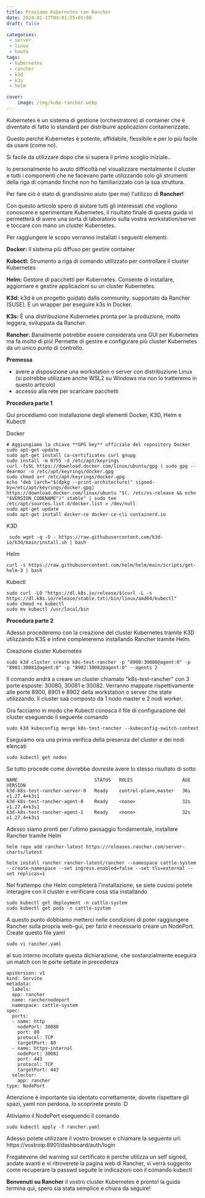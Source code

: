 ```yaml
---
title: Proviamo Kubernetes con Rancher
date: 2024-01-17T09:01:55+01:00
draft: false

categories:
 - server
 - linux
 - howto
tags:
 - kubernetes
 - rancher
 - k3d
 - k3s
 - helm

cover:
    image: /img/kube-rancher.webp
---
```


Kubernetes è un sistema di gestione (orchestratore) di container che è diventato di fatto lo standard per distribuire applicazioni containerizzate.

Questo perché Kubernetes è potente, affidabile, flessibile e per lo più facile da usare (come no). 

Si facile da utilizzare dopo che si supera il primo scoglio iniziale.. 

Io personalmente ho avuto difficoltà nel visualizzare mentalmente il cluster e tutti i componenti che ne facevano parte utilizzando solo gli strumenti della riga di comando finché non ho familiarizzato con la sua struttura.

Per fare ciò è stato di grandissimo aiuto (per me) l'utilizzo di **Rancher!**

Con questo articolo spero di aiutare tutti gli interessati che vogliono conoscere e sperimentare Kubernetes, il risultato finale di questa guida vi permetterà di avere una sorta di laboratorio sulla vostra workstation/server e toccare con mano un cluster Kubernetes.

Per raggiungere le scopo verranno installati i seguenti elementi:

**Docker:** Il sistema più diffuso per gestire container

**Kubectl:** Strumento a riga di comando utilizzato per controllare il cluster Kubernetes

**Helm:** Gestore di pacchetti per Kubernetes. Consente di installare, aggiornare e gestire applicazioni su un cluster Kubernetes.

**K3d:** k3d è un progetto guidato dalla community, supportato da Rancher (SUSE). È un wrapper per eseguire k3s in Docker.

**K3s:** È una distribuzione Kubernetes pronta per la produzione, molto leggera, sviluppata da Rancher.

**Rancher:** Banalmente potrebbe essere considerata una GUI per Kubernetes ma fa molto di più! Permette di gestire e configurare più cluster Kubernetes da un unico punto di controllo.

**Premessa**
 - avere a disposizione una workstation o server con distribuzione Linux (si potrebbe utilizzare anche WSL2 su Windows ma non lo tratteremo in questo articolo)
 - accesso alla rete per scaricare pacchetti

**Procedura parte 1**

Qui procediamo con installazione degli elementi Docker, K3D, Helm e Kubectl

Docker

    # Aggiungiamo la chiave **GPG key** ufficiale del repository Docker
    sudo apt-get update
    sudo apt-get install ca-certificates curl gnupg
    sudo install -m 0755 -d /etc/apt/keyrings
    curl -fsSL https://download.docker.com/linux/ubuntu/gpg | sudo gpg --dearmor -o /etc/apt/keyrings/docker.gpg
    sudo chmod a+r /etc/apt/keyrings/docker.gpg
    echo "deb [arch="$(dpkg --print-architecture)" signed-by=/etc/apt/keyrings/docker.gpg] https://download.docker.com/linux/ubuntu "$(. /etc/os-release && echo "$VERSION_CODENAME")" stable" | sudo tee /etc/apt/sources.list.d/docker.list > /dev/null
    sudo apt-get update
    sudo apt-get install docker-ce docker-ce-cli containerd.io 
        
K3D 

     sudo wget -q -O - https://raw.githubusercontent.com/k3d-io/k3d/main/install.sh | bash

Helm

    curl -s https://raw.githubusercontent.com/helm/helm/main/scripts/get-helm-3 | bash

Kubectl

    sudo curl -LO "https://dl.k8s.io/release/$(curl -L -s https://dl.k8s.io/release/stable.txt)/bin/linux/amd64/kubectl"
    sudo chmod +x kubectl
    sudo mv kubectl /usr/local/bin


**Procedura parte 2**

Adesso procederemo con la creazione del cluster Kubernetes tramite K3D utilizzando K3S e infine completeremo installando Rancher tramite Helm.

Creazione cluster Kubernetes

    sudo k3d cluster create k8s-test-rancher -p "8900:30080@agent:0" -p "8901:30081@agent:0" -p "8902:30082@agent:0" --agents 2

Il comando andrà a creare un cluster chiamato "k8s-test-rancher" con 3 porte esposte: 30080, 30081 e 30082. Verranno mappate rispettivamente alle porte 8900, 8901 e 8902 della workstation o server che state utilizzando. Il cluster saà composto da 1 nodo master e 2 nodi worker. 

Ora facciamo in modo che Kubectl conosca il file di configurazione del cluster eseguendo il seguente comando

    sudo k3d kubeconfig merge k8s-test-rancher --kubeconfig-switch-context

Eseguiamo ora una prima verifica della presenza del cluster e dei nodi elencati

    sudo kubectl get nodes

Se tutto procede come dovrebbe dovreste avere lo stesso risultato di sotto

    NAME                            STATUS   ROLES                  AGE   VERSION
    k3d-k8s-test-rancher-server-0   Ready    control-plane,master   36s   v1.27.4+k3s1
    k3d-k8s-test-rancher-agent-0    Ready    <none>                 32s   v1.27.4+k3s1
    k3d-k8s-test-rancher-agent-1    Ready    <none>                 32s   v1.27.4+k3s1

Adesso siamo pronti per l'ultimo passaggio fondamentale, installare Rancher tramite Helm

    helm repo add rancher-latest https://releases.rancher.com/server-charts/latest

    helm install rancher rancher-latest/rancher --namespace cattle-system --create-namespace --set ingress.enabled=false --set tls=external --set replicas=1

Nel frattempo che Helm completerà l'installazione, se siete cusiosi potete interagire con il cluster e verificare cosa stia installando

    sudo kubectl get deployment -n cattle-system
    sudo kubectl get pods -n cattle-system

A questo punto dobbiamo metterci nelle condizioni di poter raggiungere Rancher sulla propria web-gui, per farlo è necessario creare un NodePort. Create questo file yaml

    sudo vi rancher.yaml

al suo interno incollate questa dichiarazione, che sostanzialmente eseguirà un match con le porte settate in precedenza

    apiVersion: v1
    kind: Service
    metadata:
      labels:
      app: rancher
      name: ranchernodeport
      namespace: cattle-system
    spec:
      ports:
      - name: http
        nodePort: 30080
        port: 80
        protocol: TCP
        targetPort: 80
      - name: https-internal
        nodePort: 30081
        port: 443
        protocol: TCP
        targetPort: 443
      selector:
        app: rancher
    type: NodePort

Attenzione è importante sia identato correttamente, dovete rispettare gli spazi, yaml non perdona, lo scoprirete presto :D

Attiviamo il NodePort eseguendo il comando

    sudo kubectl apply -f rancher.yaml

Adesso potete utilizzare il vostro browser e chiamare la seguente url: https://vostroip:8901/dashboard/auth/login

Fregatevene del warning sul certificato è perche utilizza un self signed,  andate avanti e vi ritroverete la pagina web di Rancher, vi verrà suggerito come recuperare la passwd seguite le indicazioni con il comando kubectl

**Benvenuti su Rancher** il vostro cluster Kubernetes è pronto! la guida termina quì, spero sia stata semplice e chiara da seguire!










